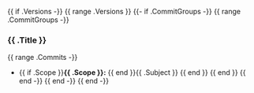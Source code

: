 {{ if .Versions -}}
{{ range .Versions }} 
{{- if .CommitGroups -}}
{{ range .CommitGroups -}}
### {{ .Title }}
{{ range .Commits -}}
- {{ if .Scope }}**{{ .Scope }}:** {{ end }}{{ .Subject }}
{{ end }}
{{ end }}
{{ end -}}
{{ end -}}
{{ end -}}
